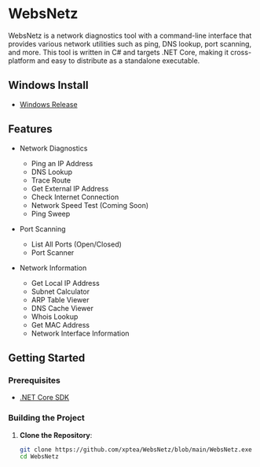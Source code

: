 # WebsNetz

WebsNetz is a network diagnostics tool with a command-line interface that provides various network utilities such as ping, DNS lookup, port scanning, and more. This tool is written in C# and targets .NET Core, making it cross-platform and easy to distribute as a standalone executable.

## Windows Install
- [Windows Release](https://github.com/xptea/WebsNetz/releases)


## Features

- Network Diagnostics
  - Ping an IP Address
  - DNS Lookup
  - Trace Route
  - Get External IP Address
  - Check Internet Connection
  - Network Speed Test (Coming Soon)
  - Ping Sweep

- Port Scanning
  - List All Ports (Open/Closed)
  - Port Scanner

- Network Information
  - Get Local IP Address
  - Subnet Calculator
  - ARP Table Viewer
  - DNS Cache Viewer
  - Whois Lookup
  - Get MAC Address
  - Network Interface Information

## Getting Started

### Prerequisites

- [.NET Core SDK](https://dotnet.microsoft.com/download)

### Building the Project

1. **Clone the Repository**:
   ```sh
   git clone https://github.com/xptea/WebsNetz/blob/main/WebsNetz.exe
   cd WebsNetz
